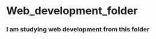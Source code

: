 # Web_development_folder
<h3>I am studying web development from this folder</h3>
<br>
<p style="color:brown;>Author - Sufiya Praveen</p>
